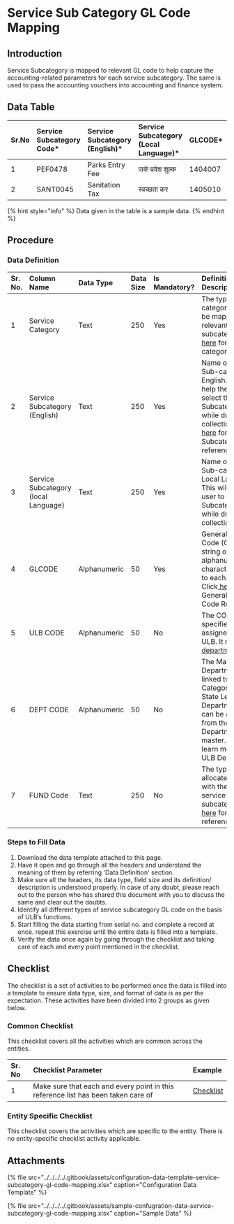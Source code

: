 # Service Sub Category GL Code Mapping

## Introduction

Service Subcategory is mapped to relevant GL code to help capture the accounting-related parameters for each service subcategory. The same is used to pass the accounting vouchers into accounting and finance system.

## Data Table

| Sr.No | Service Subcategory Code\* | Service Subcategory \(English\)\* | Service Subcategory \(Local Language\)\* | GLCODE\* | ULB CODE | DEPT CODE | FUND Code |
| :--- | :--- | :--- | :--- | :--- | :--- | :--- | :--- |
| 1 | PEF0478 | Parks Entry Fee | पार्क प्रवेश शुल्क | 1404007 | 1001 | DEPT\_1 | 01 |
| 2 | SANT0045 | Sanitation Tax | स्वच्छता कर | 1405010 | 1002 | DEPT\_2 | 01 |

{% hint style="info" %}
Data given in the table is a sample data.
{% endhint %}

## Procedure

### Data Definition

| Sr. No. | Column Name | Data Type | Data Size | Is Mandatory? | Definition/ Description |
| :--- | :--- | :--- | :--- | :--- | :--- |
| 1 | Service Category | Text | 250 | Yes | The type of category which is to be mapped with the relevant service subcategory. Click[ here](service-category.md) for Service category reference |
| 2 | Service Subcategory \(English\) | Text | 250 | Yes | Name of “Service Sub-category” in English. This will help the user to select the Subcategory name while doing the collection. Click[ here](service-sub-category.md) for Service Subcategory reference |
| 3 | Service Subcategory \(local Language\) | Text | 250 | Yes | Name of “Service Sub-category” in Local Language. This will help the user to select the Subcategory name while doing the collection |
| 4 | GLCODE | Alphanumeric | 50 | Yes | General Ledger Code \(GL Code\) is a string of alphanumeric characters assigned to each Service. Click[ here](../finance-data/sub-ledger-category.md) for the General Ledger Code Reference |
| 5 | ULB CODE | Alphanumeric | 50 | No | The CODE which is specified and assigned to each ULB. It refers to the [department](../../environment-setup/state-level-setup/ulb-departments.md) |
| 6 | DEPT CODE | Alphanumeric | 50 | No | The Master Department Code linked to the“Service Category” at the State Level. The Department Code can be ascertained from the ULB Departments master. Click[ here](../../environment-setup/state-level-setup/ulb-departments.md) to learn more about ULB Departments |
| 7 | FUND Code | Text | 250 | No | The type of fund allocated/associated with the respective service subcategory. Click [here](../finance-data/funds.md) for Fund reference |

### Steps to Fill Data

1. Download the data template attached to this page.
2. Have it open and go through all the headers and understand the meaning of them by referring 'Data Definition' section.
3. Make sure all the headers, its data type, field size and its definition/ description is understood properly. In case of any doubt, please reach out to the person who has shared this document with you to discuss the same and clear out the doubts.
4. Identify all different types of service subcategory GL code on the basis of ULB’s functions.
5. Start filling the data starting from serial no. and complete a record at once. repeat this exercise until the entire data is filled into a template.
6. Verify the data once again by going through the checklist and taking care of each and every point mentioned in the checklist.

## Checklist

The checklist is a set of activities to be performed once the data is filled into a template to ensure data type, size, and format of data is as per the expectation. These activities have been divided into 2 groups as given below.

### Common Checklist

This checklist covers all the activities which are common across the entities.

| Sr. No | Checklist Parameter | Example |
| :--- | :--- | :--- |
| 1 | Make sure that each and every point in this reference list has been taken care of | [Checklist](../common-config/checklist.md) |

### Entity Specific Checklist

This checklist covers the activities which are specific to the entity. There is no entity-specific checklist activity applicable.

## Attachments

{% file src="../../../../.gitbook/assets/configuration-data-template-service-subcategory-gl-code-mapping.xlsx" caption="Configuration Data Template" %}

{% file src="../../../../.gitbook/assets/sample-confugration-data-service-subcategory-gl-code-mapping.xlsx" caption="Sample Data" %}

